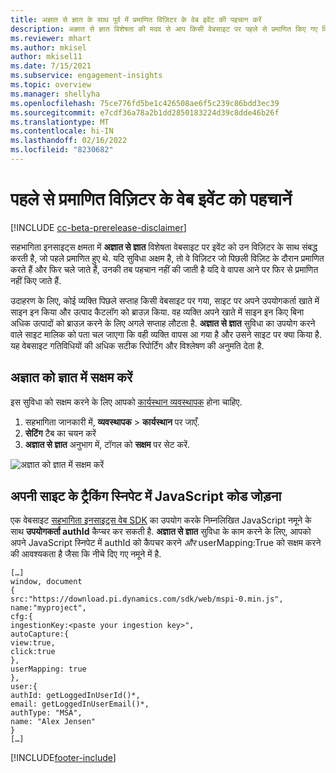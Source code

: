 ```yaml
---
title: अज्ञात से ज्ञात के साथ पूर्व में प्रमाणित विज़िटर के वेब इवेंट की पहचान करें
description: अज्ञात से ज्ञात विशेषता की मदद से आप किसी वेबसाइट पर पहले से प्रमाणित किए गए विज़िटर के साथ इवेंट को संबद्ध कर सकते हैं.
ms.reviewer: mhart
ms.author: mkisel
author: mkisel11
ms.date: 7/15/2021
ms.subservice: engagement-insights
ms.topic: overview
ms.manager: shellyha
ms.openlocfilehash: 75ce776fd5be1c426508ae6f5c239c86bdd3ec39
ms.sourcegitcommit: e7cdf36a78a2b1dd2850183224d39c8dde46b26f
ms.translationtype: MT
ms.contentlocale: hi-IN
ms.lasthandoff: 02/16/2022
ms.locfileid: "8230682"
---
```

# <a name="recognize-web-events-from-previously-authenticated-visitors"></a>पहले से प्रमाणित विज़िटर के वेब इवेंट को पहचानें

[!INCLUDE [cc-beta-prerelease-disclaimer](includes/cc-beta-prerelease-disclaimer.md)]

सहभागिता इनसाइट्स क्षमता में **अज्ञात से ज्ञात** विशेषता वेबसाइट पर इवेंट को उन विज़िटर के साथ संबद्ध करती है, जो पहले प्रमाणित हुए थे. यदि सुविधा अक्षम है, तो वे विज़िटर जो पिछली विज़िट के दौरान प्रमाणित करते हैं और फिर चले जाते हैं, उनकी तब पहचान नहीं की जाती है यदि वे वापस आने पर फिर से प्रमाणित नहीं किए जाते हैं. 

उदाहरण के लिए, कोई व्यक्ति पिछले सप्ताह किसी वेबसाइट पर गया, साइट पर अपने उपयोगकर्ता खाते में साइन इन किया और उत्पाद कैटलॉग को ब्राउज़ किया. वह व्यक्ति अपने खाते में साइन इन किए बिना अधिक उत्पादों को ब्राउज़ करने के लिए अगले सप्ताह लौटता है. **अज्ञात से ज्ञात** सुविधा का उपयोग करने वाले साइट मालिक को पता चल जाएगा कि वही व्यक्ति वापस आ गया है और उसने साइट पर क्या किया है. यह वेबसाइट गतिविधियों की अधिक सटीक रिपोर्टिंग और विश्लेषण की अनुमति देता है.

## <a name="enable-unknown-to-known"></a>अज्ञात को ज्ञात में सक्षम करें

इस सुविधा को सक्षम करने के लिए आपको [कार्यस्थान व्यवस्थापक](user-roles.md) होना चाहिए. 

1. सहभागिता जानकारी में, **व्यवस्थापक** > **कार्यस्थान** पर जाएँ. 
2. **सेटिंग** टैब का चयन करें
3. **अज्ञात से ज्ञात** अनुभाग में, टॉगल को **सक्षम** पर सेट करें.

![अज्ञात को ज्ञात में सक्षम करें](media/U2Ktoggle.png "अज्ञात को ज्ञात में सक्षम करें")

## <a name="adding-javascript-code-to-your-sites-tracking-snippet"></a>अपनी साइट के ट्रैकिंग स्निपेट में JavaScript कोड जोड़ना

एक वेबसाइट [सहभागिता इनसाइट्स वेब SDK](advanced-SDK-implementation.md) का उपयोग करके निम्नलिखित JavaScript नमूने के साथ **उपयोगकर्ता authId** कैप्चर कर सकती है. **अज्ञात से ज्ञात** सुविधा के काम करने के लिए, आपको अपने JavaScript स्निपेट में authId को कैपचर करने *और* userMapping:True को सक्षम करने की आवश्यकता है जैसा कि नीचे दिए गए नमूने में है.

```
[…]
window, document
{
src:"https://download.pi.dynamics.com/sdk/web/mspi-0.min.js",
name:"myproject",
cfg:{
ingestionKey:<paste your ingestion key>",
autoCapture:{
view:true,
click:true
},
userMapping: true
},
user:{
authId: getLoggedInUserId()*,
email: getLoggedInUserEmail()*,
authType: "MSA",
name: "Alex Jensen"
}
[…]
```

[!INCLUDE[footer-include](../includes/footer-banner.md)]

